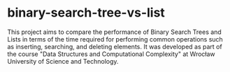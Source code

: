 # binary-search-tree-vs-list

This project aims to compare the performance of Binary Search Trees and Lists in terms of the time required for performing common operations such as inserting, searching, and deleting elements. It was developed as part of the course "Data Structures and Computational Complexity" at Wrocław University of Science and Technology.
